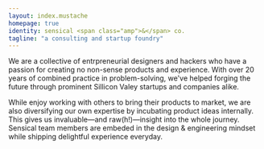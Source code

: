 ```yaml
---
layout: index.mustache
homepage: true
identity: sensical <span class="amp">&</span> co.
tagline: "a consulting and startup foundry"
---
```


We are a collective of entrpreneurial designers and hackers who have a passion for creating no non-sense products and experience. With over 20 years of combined practice in problem-solving, we've helped forging the future through prominent Sillicon Valey startups and companies alike.

While enjoy working with others to bring their products to market, we are also diversifying our own expertise by incubating product ideas internally. This gives us invaluable—and raw(h!)—insight into the whole journey. Sensical team members are embeded in the design <span class="amp">&</span> engineering mindset while shipping delightful experience everyday.
